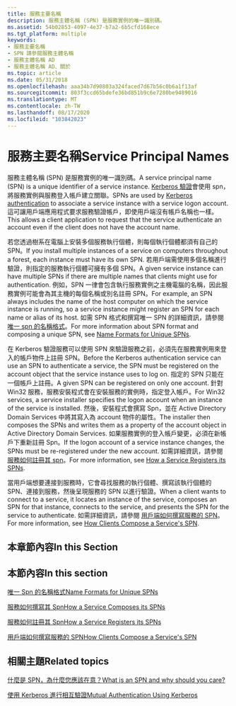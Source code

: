 ```yaml
---
title: 服務主要名稱
description: 服務主體名稱 (SPN) 是服務實例的唯一識別碼。
ms.assetid: 54b02853-4097-4e37-b7a2-6b5cfd168ece
ms.tgt_platform: multiple
keywords:
- 服務主要名稱
- SPN 請參閱服務主體名稱
- 服務主體名稱 AD
- 服務主體名稱 AD、關於
ms.topic: article
ms.date: 05/31/2018
ms.openlocfilehash: aaa34b7d90803a324faced7d67b56c0b6a1f13af
ms.sourcegitcommit: 803f3ccd65bdefe36bd851b9c6e7280be9489016
ms.translationtype: MT
ms.contentlocale: zh-TW
ms.lasthandoff: 08/17/2020
ms.locfileid: "103842023"
---
```

# <a name="service-principal-names"></a><span data-ttu-id="f77bd-107">服務主要名稱</span><span class="sxs-lookup"><span data-stu-id="f77bd-107">Service Principal Names</span></span>

<span data-ttu-id="f77bd-108">服務主體名稱 (SPN) 是服務實例的唯一識別碼。</span><span class="sxs-lookup"><span data-stu-id="f77bd-108">A service principal name (SPN) is a unique identifier of a service instance.</span></span> <span data-ttu-id="f77bd-109">[Kerberos 驗證](mutual-authentication-using-kerberos.md)會使用 spn，將服務實例與服務登入帳戶建立關聯。</span><span class="sxs-lookup"><span data-stu-id="f77bd-109">SPNs are used by [Kerberos authentication](mutual-authentication-using-kerberos.md) to associate a service instance with a service logon account.</span></span> <span data-ttu-id="f77bd-110">這可讓用戶端應用程式要求服務驗證帳戶，即使用戶端沒有帳戶名稱也一樣。</span><span class="sxs-lookup"><span data-stu-id="f77bd-110">This allows a client application to request that the service authenticate an account even if the client does not have the account name.</span></span>

<span data-ttu-id="f77bd-111">若您透過樹系在電腦上安裝多個服務執行個體，則每個執行個體都須有自己的 SPN。</span><span class="sxs-lookup"><span data-stu-id="f77bd-111">If you install multiple instances of a service on computers throughout a forest, each instance must have its own SPN.</span></span> <span data-ttu-id="f77bd-112">若用戶端需使用多個名稱進行驗證，則指定的服務執行個體可擁有多個 SPN。</span><span class="sxs-lookup"><span data-stu-id="f77bd-112">A given service instance can have multiple SPNs if there are multiple names that clients might use for authentication.</span></span> <span data-ttu-id="f77bd-113">例如，SPN 一律會包含執行服務實例之主機電腦的名稱，因此服務實例可能會為其主機的每個名稱或別名註冊 SPN。</span><span class="sxs-lookup"><span data-stu-id="f77bd-113">For example, an SPN always includes the name of the host computer on which the service instance is running, so a service instance might register an SPN for each name or alias of its host.</span></span> <span data-ttu-id="f77bd-114">如需 SPN 格式和撰寫唯一 SPN 的詳細資訊，請參閱 [唯一 spn 的名稱格式](name-formats-for-unique-spns.md)。</span><span class="sxs-lookup"><span data-stu-id="f77bd-114">For more information about SPN format and composing a unique SPN, see [Name Formats for Unique SPNs](name-formats-for-unique-spns.md).</span></span>

<span data-ttu-id="f77bd-115">在 Kerberos 驗證服務可以使用 SPN 來驗證服務之前，必須先在服務實例用來登入的帳戶物件上註冊 SPN。</span><span class="sxs-lookup"><span data-stu-id="f77bd-115">Before the Kerberos authentication service can use an SPN to authenticate a service, the SPN must be registered on the account object that the service instance uses to log on.</span></span> <span data-ttu-id="f77bd-116">指定的 SPN 只能在一個帳戶上註冊。</span><span class="sxs-lookup"><span data-stu-id="f77bd-116">A given SPN can be registered on only one account.</span></span> <span data-ttu-id="f77bd-117">針對 Win32 服務，服務安裝程式會在安裝服務的實例時，指定登入帳戶。</span><span class="sxs-lookup"><span data-stu-id="f77bd-117">For Win32 services, a service installer specifies the logon account when an instance of the service is installed.</span></span> <span data-ttu-id="f77bd-118">然後，安裝程式會撰寫 Spn，並在 Active Directory Domain Services 中將其寫入為 account 物件的屬性。</span><span class="sxs-lookup"><span data-stu-id="f77bd-118">The installer then composes the SPNs and writes them as a property of the account object in Active Directory Domain Services.</span></span> <span data-ttu-id="f77bd-119">如果服務實例的登入帳戶變更，必須在新帳戶下重新註冊 Spn。</span><span class="sxs-lookup"><span data-stu-id="f77bd-119">If the logon account of a service instance changes, the SPNs must be re-registered under the new account.</span></span> <span data-ttu-id="f77bd-120">如需詳細資訊，請參閱 [服務如何註冊其 spn](how-a-service-registers-its-spns.md)。</span><span class="sxs-lookup"><span data-stu-id="f77bd-120">For more information, see [How a Service Registers its SPNs](how-a-service-registers-its-spns.md).</span></span>

<span data-ttu-id="f77bd-121">當用戶端想要連接到服務時，它會尋找服務的執行個體、撰寫該執行個體的 SPN、連接到服務，然後呈現服務的 SPN 以進行驗證。</span><span class="sxs-lookup"><span data-stu-id="f77bd-121">When a client wants to connect to a service, it locates an instance of the service, composes an SPN for that instance, connects to the service, and presents the SPN for the service to authenticate.</span></span> <span data-ttu-id="f77bd-122">如需詳細資訊，請參閱 [用戶端如何撰寫服務的 SPN](how-clients-compose-a-serviceampaposs-spn.md)。</span><span class="sxs-lookup"><span data-stu-id="f77bd-122">For more information, see [How Clients Compose a Service's SPN](how-clients-compose-a-serviceampaposs-spn.md).</span></span>

## <a name="in-this-section"></a><span data-ttu-id="f77bd-123">本章節內容</span><span class="sxs-lookup"><span data-stu-id="f77bd-123">In this Section</span></span>

## <a name="in-this-section"></a><span data-ttu-id="f77bd-124">本節內容</span><span class="sxs-lookup"><span data-stu-id="f77bd-124">In this section</span></span>

<dl> <dt>

[<span data-ttu-id="f77bd-125">唯一 Spn 的名稱格式</span><span class="sxs-lookup"><span data-stu-id="f77bd-125">Name Formats for Unique SPNs</span></span>](name-formats-for-unique-spns.md)
</dt> <dt>

[<span data-ttu-id="f77bd-126">服務如何撰寫其 Spn</span><span class="sxs-lookup"><span data-stu-id="f77bd-126">How a Service Composes its SPNs</span></span>](how-a-service-composes-its-spns.md)
</dt> <dt>

[<span data-ttu-id="f77bd-127">服務如何註冊其 Spn</span><span class="sxs-lookup"><span data-stu-id="f77bd-127">How a Service Registers its SPNs</span></span>](how-a-service-registers-its-spns.md)
</dt> <dt>

[<span data-ttu-id="f77bd-128">用戶端如何撰寫服務的 SPN</span><span class="sxs-lookup"><span data-stu-id="f77bd-128">How Clients Compose a Service's SPN</span></span>](how-clients-compose-a-serviceampaposs-spn.md)
</dt> </dl>

## <a name="related-topics"></a><span data-ttu-id="f77bd-129">相關主題</span><span class="sxs-lookup"><span data-stu-id="f77bd-129">Related topics</span></span>

<dl> <dt>

[<span data-ttu-id="f77bd-130">什麼是 SPN，為什麼您應該在意？</span><span class="sxs-lookup"><span data-stu-id="f77bd-130">What is an SPN and why should you care?</span></span>](/archive/blogs/autz_auth_stuff/what-is-a-spn-and-why-should-you-care)
</dt> <dt>

[<span data-ttu-id="f77bd-131">使用 Kerberos 進行相互驗證</span><span class="sxs-lookup"><span data-stu-id="f77bd-131">Mutual Authentication Using Kerberos</span></span>](mutual-authentication-using-kerberos.md)
</dt> </dl>

 

 